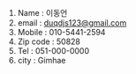 1. Name : 이동언
2. email : duqdjs123@gmail.com
3. Mobile : 010-5441-2594
4. Zip code : 50828
5. Tel : 051-000-0000
6. city : Gimhae